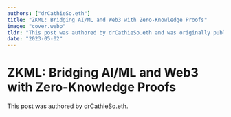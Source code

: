 ```yaml
---
authors: ["drCathieSo.eth"]
title: "ZKML: Bridging AI/ML and Web3 with Zero-Knowledge Proofs"
image: "cover.webp"
tldr: "This post was authored by drCathieSo.eth and was originally published here."
date: "2023-05-02"
---
```


# ZKML: Bridging AI/ML and Web3 with Zero-Knowledge Proofs

This post was authored by drCathieSo.eth.
